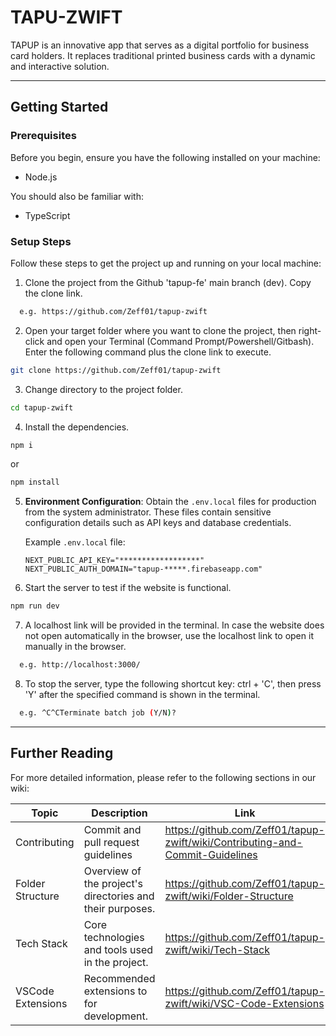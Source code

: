 <h1 align="left">
TAPU-ZWIFT
</h1>
 
<p align="left">
TAPUP is an innovative app that serves as a digital portfolio for business card holders. It replaces traditional printed business cards with a dynamic and interactive solution.
</p>

---

## Getting Started

### Prerequisites

Before you begin, ensure you have the following installed on your machine:

- Node.js

You should also be familiar with:

- TypeScript

### Setup Steps

Follow these steps to get the project up and running on your local machine:

1. Clone the project from the Github 'tapup-fe' main branch (dev). Copy the clone link.

```bash
  e.g. https://github.com/Zeff01/tapup-zwift
```

2. Open your target folder where you want to clone the project, then right-click and open your Terminal (Command Prompt/Powershell/Gitbash). Enter the following command plus the clone link to execute.

```bash
git clone https://github.com/Zeff01/tapup-zwift
```

3. Change directory to the project folder.

```bash
cd tapup-zwift
```

4. Install the dependencies.

```bash
npm i
```

or

```bash
npm install
```

5. **Environment Configuration**:
   Obtain the `.env.local` files for production from the system administrator. These files contain sensitive configuration details such as API keys and database credentials.

   Example `.env.local` file:

   ```env
   NEXT_PUBLIC_API_KEY="******************"
   NEXT_PUBLIC_AUTH_DOMAIN="tapup-*****.firebaseapp.com"
   ```

6. Start the server to test if the website is functional.

```bash
npm run dev
```

7. A localhost link will be provided in the terminal. In case the website does not open automatically in the browser, use the localhost link to open it manually in the browser.

```bash
  e.g. http://localhost:3000/
```

8. To stop the server, type the following shortcut key: ctrl + 'C', then press 'Y' after the specified command is shown in the terminal.

```bash
  e.g. ^C^CTerminate batch job (Y/N)?
```

---

## Further Reading

For more detailed information, please refer to the following sections in our wiki:

| Topic             | Description                                               | Link                                                                          |
| ----------------- | --------------------------------------------------------- | ----------------------------------------------------------------------------- |
| Contributing      | Commit and pull request guidelines                        | https://github.com/Zeff01/tapup-zwift/wiki/Contributing-and-Commit-Guidelines |
| Folder Structure  | Overview of the project's directories and their purposes. | https://github.com/Zeff01/tapup-zwift/wiki/Folder-Structure                   |
| Tech Stack        | Core technologies and tools used in the project.          | https://github.com/Zeff01/tapup-zwift/wiki/Tech-Stack                         |
| VSCode Extensions | Recommended extensions to for development.                | https://github.com/Zeff01/tapup-zwift/wiki/VSC-Code-Extensions                |
